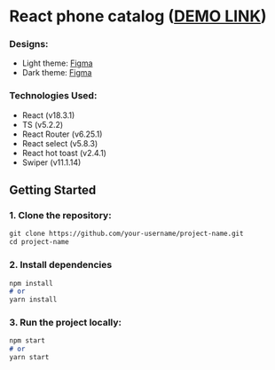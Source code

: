 # React phone catalog ([DEMO LINK](https://arthur-tolkachov.github.io/react_phone-catalog/))

### Designs: 
 - Light theme: [Figma](https://www.figma.com/design/T5ttF21UnT6RRmCQQaZc6L/Phone-catalog-(V2)-Original?node-id=0-1&p=f&t=Y1Tom9IBscc2e9kf-0)
 - Dark theme: [Figma](https://www.figma.com/design/BUusqCIMAWALqfBahnyIiH/Phone-catalog-(V2)-Original-Dark?node-id=0-1&p=f&t=5YbMGMNrFfWL9yRJ-0)

### Technologies Used:
- React (v18.3.1)
- TS (v5.2.2)
- React Router (v6.25.1)
- React select (v5.8.3)
- React hot toast (v2.4.1)
- Swiper (v11.1.14)

## Getting Started

### 1. Clone the repository:

```markdown
git clone https://github.com/your-username/project-name.git
cd project-name
```

### 2. Install dependencies

```markdown
npm install
# or
yarn install
```

### 3. Run the project locally:

```markdown
npm start
# or
yarn start
```
